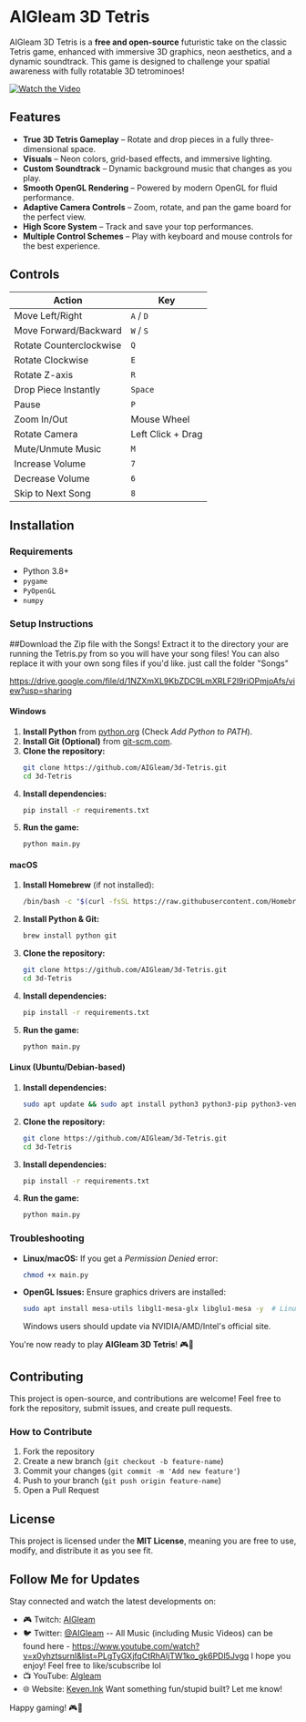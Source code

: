 # AIGleam 3D Tetris

AIGleam 3D Tetris is a **free and open-source** futuristic take on the classic Tetris game, enhanced with immersive 3D graphics, neon aesthetics, and a dynamic soundtrack. This game is designed to challenge your spatial awareness with fully rotatable 3D tetrominoes!

[![Watch the Video](https://img.youtube.com/vi/s-O9TF1AN6c/maxresdefault.jpg)](https://www.youtube.com/watch?v=s-O9TF1AN6c)


## Features

- **True 3D Tetris Gameplay** – Rotate and drop pieces in a fully three-dimensional space.
- **Visuals** – Neon colors, grid-based effects, and immersive lighting.
- **Custom Soundtrack** – Dynamic background music that changes as you play.
- **Smooth OpenGL Rendering** – Powered by modern OpenGL for fluid performance.
- **Adaptive Camera Controls** – Zoom, rotate, and pan the game board for the perfect view.
- **High Score System** – Track and save your top performances.
- **Multiple Control Schemes** – Play with keyboard and mouse controls for the best experience.

## Controls

| Action | Key |
|--------|-----|
| Move Left/Right | `A` / `D` |
| Move Forward/Backward | `W` / `S` |
| Rotate Counterclockwise | `Q` |
| Rotate Clockwise | `E` |
| Rotate Z-axis | `R` |
| Drop Piece Instantly | `Space` |
| Pause | `P` |
| Zoom In/Out | Mouse Wheel |
| Rotate Camera | Left Click + Drag |
| Mute/Unmute Music | `M` |
| Increase Volume | `7` |
| Decrease Volume | `6` |
| Skip to Next Song | `8` |

## Installation

### Requirements

- Python 3.8+
- `pygame`
- `PyOpenGL`
- `numpy`

### Setup Instructions

##Download the Zip file with the Songs! Extract it to the directory your are running the Tetris.py from so you will have your song files! You can also replace it with your own song files if you'd like. just call the folder "Songs"

https://drive.google.com/file/d/1NZXmXL9KbZDC9LmXRLF2l9riOPmjoAfs/view?usp=sharing

#### Windows
1. **Install Python** from [python.org](https://www.python.org/downloads/) (Check *Add Python to PATH*).
2. **Install Git (Optional)** from [git-scm.com](https://git-scm.com/downloads).
3. **Clone the repository:**
   ```sh
   git clone https://github.com/AIGleam/3d-Tetris.git
   cd 3d-Tetris
   ```
4. **Install dependencies:**
   ```sh
   pip install -r requirements.txt
   ```
5. **Run the game:**
   ```sh
   python main.py
   ```

#### macOS
1. **Install Homebrew** (if not installed):  
   ```sh
   /bin/bash -c "$(curl -fsSL https://raw.githubusercontent.com/Homebrew/install/HEAD/install.sh)"
   ```
2. **Install Python & Git:**
   ```sh
   brew install python git
   ```
3. **Clone the repository:**
   ```sh
   git clone https://github.com/AIGleam/3d-Tetris.git
   cd 3d-Tetris
   ```
4. **Install dependencies:**
   ```sh
   pip install -r requirements.txt
   ```
5. **Run the game:**
   ```sh
   python main.py
   ```

#### Linux (Ubuntu/Debian-based)
1. **Install dependencies:**
   ```sh
   sudo apt update && sudo apt install python3 python3-pip python3-venv git -y
   ```
2. **Clone the repository:**
   ```sh
   git clone https://github.com/AIGleam/3d-Tetris.git
   cd 3d-Tetris
   ```
3. **Install dependencies:**
   ```sh
   pip install -r requirements.txt
   ```
4. **Run the game:**
   ```sh
   python main.py
   ```

### Troubleshooting
- **Linux/macOS:** If you get a *Permission Denied* error:  
  ```sh
  chmod +x main.py
  ```
- **OpenGL Issues:** Ensure graphics drivers are installed:  
  ```sh
  sudo apt install mesa-utils libgl1-mesa-glx libglu1-mesa -y  # Linux
  ```
  Windows users should update via NVIDIA/AMD/Intel's official site.

You're now ready to play **AIGleam 3D Tetris**! 🎮🚀


## Contributing

This project is open-source, and contributions are welcome! Feel free to fork the repository, submit issues, and create pull requests.

### How to Contribute
1. Fork the repository
2. Create a new branch (`git checkout -b feature-name`)
3. Commit your changes (`git commit -m 'Add new feature'`)
4. Push to your branch (`git push origin feature-name`)
5. Open a Pull Request

## License

This project is licensed under the **MIT License**, meaning you are free to use, modify, and distribute it as you see fit.

## Follow Me for Updates

Stay connected and watch the latest developments on:

- 🎮 Twitch: [AIGleam](https://www.twitch.tv/aigleam)
- 🐦 Twitter: [@AIGleam](https://x.com/AIGleam)  -- All Music (including Music Videos) can be found here - https://www.youtube.com/watch?v=x0yhztsurnI&list=PLgTyGXjfqCtRhAIjTW1ko_gk6PDl5Jvgq I hope you enjoy! Feel free to like/scubscribe lol
- 📺 YouTube: [AIgleam](https://www.youtube.com/@AIgleam)
- 🌐 Website: [Keven.Ink](https://keven.ink) Want something fun/stupid built? Let me know! 

Happy gaming! 🎮🚀
